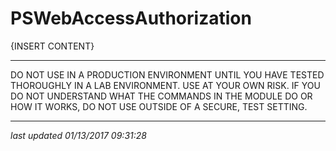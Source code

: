# PSWebAccessAuthorization #

{INSERT CONTENT}

****************************************************************
DO NOT USE IN A PRODUCTION ENVIRONMENT UNTIL YOU HAVE TESTED 
THOROUGHLY IN A LAB ENVIRONMENT. USE AT YOUR OWN RISK. IF YOU DO 
NOT UNDERSTAND WHAT THE COMMANDS IN THE MODULE DO OR HOW IT WORKS, 
DO NOT USE OUTSIDE OF A SECURE, TEST SETTING.      
****************************************************************

_last updated 01/13/2017 09:31:28_
